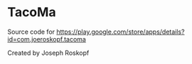 # TacoMa

Source code for https://play.google.com/store/apps/details?id=com.joeroskopf.tacoma

Created by Joseph Roskopf
